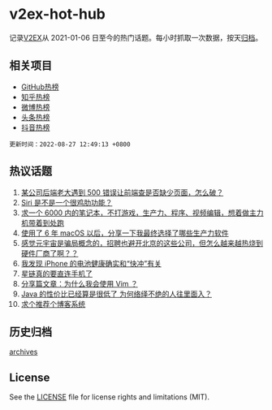 # v2ex-hot-hub

 记录[V2EX](https://www.v2ex.com/)从 2021-01-06 日至今的热门话题。每小时抓取一次数据，按天[归档](archives)。
 
 ## 相关项目

- [GitHub热榜](https://github.com/lonnyzhang423/github-hot-hub)
- [知乎热榜](https://github.com/lonnyzhang423/zhihu-hot-hub)
- [微博热榜](https://github.com/lonnyzhang423/weibo-hot-hub)
- [头条热榜](https://github.com/lonnyzhang423/toutiao-hot-hub)
- [抖音热榜](https://github.com/lonnyzhang423/douyin-hot-hub)


 `更新时间：2022-08-27 12:49:13 +0800`

## 热议话题

1. [某公司后端老大遇到 500 错误让前端查是否缺少页面，怎么破？](https://www.v2ex.com/t/875650)
1. [Siri 是不是一个很鸡肋功能？](https://www.v2ex.com/t/875568)
1. [求一个 6000 内的笔记本，不打游戏，生产力、程序、视频编辑，想着做主力机带着到处跑](https://www.v2ex.com/t/875659)
1. [使用了 6 年 macOS 以后，分享一下我最终选择了哪些生产力软件](https://www.v2ex.com/t/875619)
1. [感觉元宇宙是骗局概念的，招聘也避开北京的这些公司，但怎么越来越热烧到硬件厂商了啊？？](https://www.v2ex.com/t/875575)
1. [我发现 iPhone 的电池健康确实和“快冲”有关](https://www.v2ex.com/t/875626)
1. [星链真的要直连手机了](https://www.v2ex.com/t/875711)
1. [分享篇文章：为什么我会使用 Vim ？](https://www.v2ex.com/t/875730)
1. [Java 的性价比已经算是很低了 为何络绎不绝的人往里面入？](https://www.v2ex.com/t/875672)
1. [求个推荐个博客系统](https://www.v2ex.com/t/875581)

## 历史归档

[archives](archives)

## License

See the [LICENSE](LICENSE) file for license rights and limitations (MIT).
